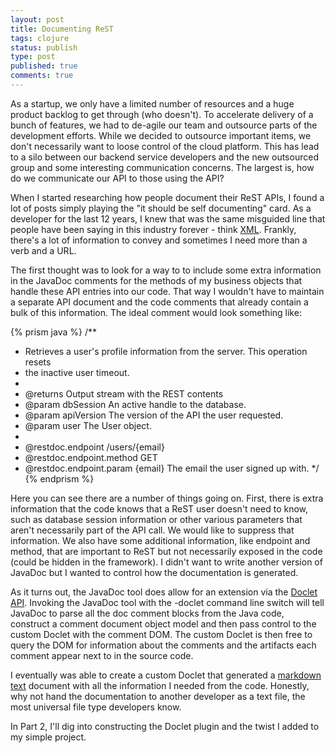 ```yaml
---
layout: post
title: Documenting ReST
tags: clojure
status: publish
type: post
published: true
comments: true
---
```

As a startup, we only have a limited number of resources and a huge product 
backlog to get through (who doesn\'t). To accelerate delivery of a bunch of 
features, we had to de-agile our team and outsource parts of the development 
efforts. While we decided to outsource important items, we don\'t necessarily want 
to loose control of the cloud platform. This has lead to a silo between our backend 
service developers and the new outsourced group and some interesting communication 
concerns. The largest is, how do we communicate our API to those using the API?

<!--EndExcerpt-->

When I started researching how people document their ReST APIs, I found a lot of 
posts simply playing the "it should be self documenting" card. As a developer for 
the last 12 years, I knew that was the same misguided line that people have been 
saying in this industry forever - think [XML][xml-myths]. Frankly, there\'s a lot of 
information to convey and sometimes I need more than a verb and a URL.

The first thought was to look for a way to to include some extra information in the 
JavaDoc comments for the methods of my business objects that handle these API entries 
into our code. That way I wouldn\'t have to maintain a separate API document and the 
code comments that already contain a bulk of this information. The ideal comment would 
look something like:

{% prism java %}
/**
 * Retrieves a user\'s profile information from the server. This operation resets 
 * the inactive user timeout.
 *
 * @returns Output stream with the REST contents
 * @param dbSession An active handle to the database.
 * @param apiVersion The version of the API the user requested.
 * @param user The User object.
 *
 * @restdoc.endpoint /users/{email}
 * @restdoc.endpoint.method GET
 * @restdoc.endpoint.param {email} The email the user signed up with.
 */
{% endprism %}

Here you can see there are a number of things going on. First, there is extra information 
that the code knows that a ReST user doesn\'t need to know, such as database session 
information or other various parameters that aren\'t necessarily part of the API call. We 
would like to suppress that information. We also have some additional information, like 
endpoint and method, that are important to ReST but not necessarily exposed in the code 
(could be hidden in the framework). I didn\'t want to write another version of JavaDoc but 
I wanted to control how the documentation is generated.

As it turns out, the JavaDoc tool does allow for an extension via the [Doclet API][doclet-spec]. 
Invoking the JavaDoc tool with the -doclet command line switch will tell JavaDoc to parse 
all the doc comment blocks from the Java code, construct a comment document object model and 
then pass control to the custom Doclet with the comment DOM. The custom Doclet is then free 
to query the DOM for information about the comments and the artifacts each comment appear 
next to in the source code. 

I eventually was able to create a custom Doclet that generated a [markdown text][markdown-spec] 
document with all the information I needed from the code. Honestly, why not hand the documentation 
to another developer as a text file, the most universal file type developers know. 

In Part 2, I\'ll dig into constructing the Doclet plugin and the twist I added to my simple project.

[xml-myths]: http://workflow.healthbase.info/monographs/XML_myths_Browne.pdf
[doclet-spec]: http://docs.oracle.com/javase/1.5.0/docs/guide/javadoc/doclet/spec/index.html
[markdown-spec]: http://daringfireball.net/projects/markdown/

